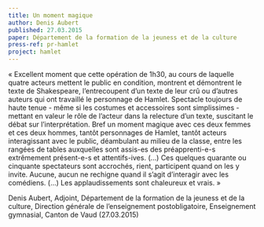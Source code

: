 ```yaml
---
title: Un moment magique
author: Denis Aubert
published: 27.03.2015
paper: Département de la formation de la jeuness et de la culture
press-ref: pr-hamlet
project: hamlet
---
```


« Excellent moment que cette opération de 1h30, au cours de laquelle quatre acteurs mettent le public en condition, montrent et démontrent le texte de Shakespeare, l’entrecoupent d’un texte de leur crû ou d’autres auteurs qui ont travaillé le personnage de Hamlet. Spectacle toujours de haute tenue - même si les costumes et accessoires sont simplissimes - mettant en valeur le rôle de l’acteur dans la relecture d’un texte, suscitant le débat sur l’interprétation.
Bref un moment magique avec ces deux femmes et ces deux hommes, tantôt personnages de Hamlet, tantôt acteurs interagissant avec le public, déambulant au milieu de la classe, entre les rangées de tables auxquelles sont assis-es des préapprenti-e-s extrêmement présent-e-s et attentifs-ives. (…) Ces quelques quarante ou cinquante spectateurs sont accrochés, rient, participent quand on les y invite. Aucune, aucun ne rechigne quand il s’agit d’interagir avec les comédiens. (…) Les applaudissements sont chaleureux et vrais. »

Denis Aubert, Adjoint, Département de la formation de la jeuness et de la culture, Direction générale de l’enseignement postobligatoire, Enseignement gymnasial, Canton de Vaud (27.03.2015)
